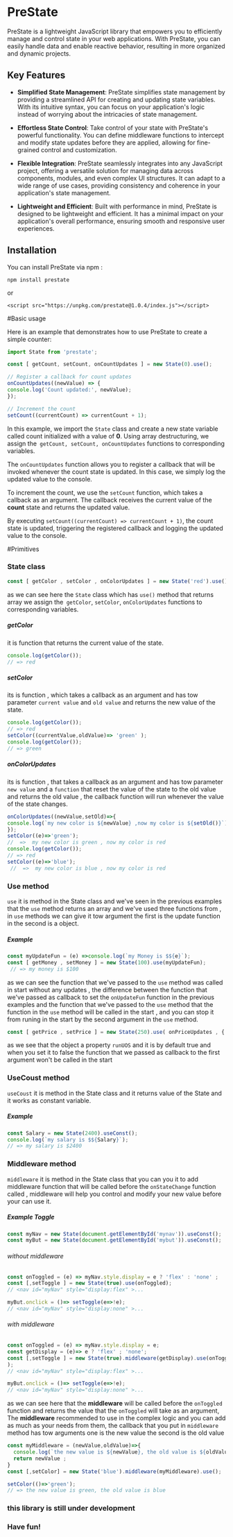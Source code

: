 # PreState

PreState is a lightweight JavaScript library that empowers you to efficiently manage and control state in your web applications. With PreState, you can easily handle data and enable reactive behavior, resulting in more organized and dynamic projects.

## Key Features

- **Simplified State Management**: PreState simplifies state management by providing a streamlined API for creating and updating state variables. With its intuitive syntax, you can focus on your application's logic instead of worrying about the intricacies of state management.

- **Effortless State Control**: Take control of your state with PreState's powerful functionality. You can define middleware functions to intercept and modify state updates before they are applied, allowing for fine-grained control and customization.

- **Flexible Integration**: PreState seamlessly integrates into any JavaScript project, offering a versatile solution for managing data across components, modules, and even complex UI structures. It can adapt to a wide range of use cases, providing consistency and coherence in your application's state management.

- **Lightweight and Efficient**: Built with performance in mind, PreState is designed to be lightweight and efficient. It has a minimal impact on your application's overall performance, ensuring smooth and responsive user experiences.

## Installation

You can install PreState via npm :

`npm install prestate`

   or 

`<script src="https://unpkg.com/prestate@1.0.4/index.js"></script>`

#Basic usage

Here is an example that demonstrates how to use PreState to create a simple counter:
```js
import State from 'prestate';

const [ getCount, setCount, onCountUpdates ] = new State(0).use();

// Register a callback for count updates
onCountUpdates((newValue) => {
console.log('Count updated:', newValue);
});

// Increment the count
setCount((currentCount) => currentCount + 1);
```
In this example, we import the `State` class and create a new state variable called count initialized with a value of **0**. Using array destructuring, we assign the` getCount, setCount, onCountUpdates` functions to corresponding variables.

The `onCountUpdates` function allows you to register a callback that will be invoked whenever the count state is updated. In this case, we simply log the updated value to the console.

To increment the count, we use the `setCount` function, which takes a callback as an argument. The callback receives the current value of the **count** state and returns the updated value.

By executing `setCount((currentCount) => currentCount + 1)`, the count state is updated, triggering the registered callback and logging the updated value to the console.

#Primitives

### State class
```js
const [ getColor , setColor , onColorUpdates ] = new State('red').use();
```
as we can see here the `State` class which has `use()` method that returns array we assign the` getColor`, `setColor`, `onColorUpdates` functions to corresponding variables.

##### getColor 
it is function that returns the current value of the state. 
```js
console.log(getColor());
// => red
```
##### setColor 
its is function , which takes a callback as an argument and has tow parameter `current value` and `old value` and  returns  the new value of the state. 
```js
console.log(getColor());
// => red
setColor((currentValue,oldValue)=> 'green' );
console.log(getColor());
// => green
```
##### onColorUpdates 
its is function , that takes a callback as an argument and has tow parameter `new value` and  a `function` that reset the value of the state to the old value and returns the old value , the callback function will run whenever the value of the state changes. 
```js
onColorUpdates((newValue,setOld)=>{
console.log(`my new color is ${newValue} ,now my color is ${setOld()}`);
});
setColor((e)=>'green');
//  =>  my new color is green , now my color is red
console.log(getColor());
// => red
setColor((e)=>'blue');
 //  =>  my new color is blue , now my color is red
```
### Use method 

`use` it is method in the State class and  we've seen in the previous examples that the `use` method returns an array and we've used three functions from , in `use` methods we can give it tow argument the first is the update function in the second is a object. 
##### Example 
```js
const myUpdateFun = (e) =>console.log(`my Money is $${e}`);
const [ getMoney , setMoney ] = new State(100).use(myUpdateFun);
 // => my money is $100
```
as we can see the function that we've passed to the `use` method was called in start without any updates , the difference between the function that we've passed as callback to set the `onUpdateFun` function in the previous examples and the function that we've passed to the `use` method  that the function in the `use` method will be called in the start , and you can stop it from runing in the start by the second argument in the `use` method. 
```js
const [ getPrice , setPrice ] = new State(250).use( onPriceUpdates , { runUOS : false } );
```
as we see that the object a property `runUOS` and it is by default true and when you set it to false the function that we passed as callback to the first argument won't be called in the start 

### UseCoust method 
`useCoust` it is method in the State class and it returns value of the State and it works as constant variable.
##### Example 
```js
const Salary = new State(2400).useConst();
console.log(`my salary is $${Salary}`);
// => my salary is $2400
```

### Middleware method
`middleware` it is method in the State class that you can you it to add middleware function that will be called before the `onStateChange` function called , middleware will help you control and modify your new value before your can use it.

##### Example Toggle 
```js
const myNav = new State(document.getElementById('mynav')).useConst();
const myBut = new State(document.getElementById('mybut')).useConst();
```
###### without middleware
```js
const onToggled = (e) => myNav.style.display = e ? 'flex' : 'none' ;
const [,setToggle ] = new State(true).use(onToggled);
// <nav id="myNav" style="display:flex" >...

myBut.onclick = ()=> setToggle(e=>!e);
// <nav id="myNav" style="display:none" >...

```
###### with middleware
```js
const onToggled = (e) => myNav.style.display = e;
const getDisplay = (e)=> e ? 'flex' ; 'none';
const [,setToggle ] = new State(true).middleware(getDisplay).use(onToggled,{runMOS:true} // middleware by defalute wont' run on start so we have to the `run MOS` property to true to allow them
);
// <nav id="myNav" style="display:flex" >...

myBut.onclick = ()=> setToggle(e=>!e);
// <nav id="myNav" style="display:none" >...

```
as we can see here that the **middleware** will be called before the `onToggled` function and returns the value that the `onToggled` will take as an argument, The **middleware** recommended to use in the complex logic and you can add as much as your needs from them, the callback that you put in `middleware` method has tow arguments one is the new value the second is the old value 

```js 
const myMiddleware = (newValue,oldValue)=>{
  console.log(`the new value is ${newValue}, the old value is ${oldValue}`);
  return newValue ;
}
const [,setColor] = new State('blue').middleware(myMiddleware).use();

setColor(()=>'green');
// => the new value is green, the old value is blue

```

### this library is still under development 

### **Have fun!**

